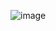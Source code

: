 ![image](https://user-images.githubusercontent.com/97138488/180887528-bef1b315-ef6e-4e8f-a23f-912c1c70071d.png)
